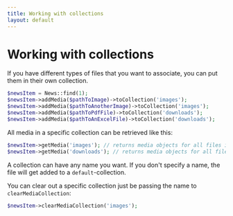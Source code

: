 ```yaml
---
title: Working with collections
layout: default
---
```


# Working with collections
If you have different types of files that you want to associate,
you can put them in their own collection.

```php
$newsItem = News::find(1);
$newsItem->addMedia($pathToImage)->toCollection('images');
$newsItem->addMedia($pathToAnotherImage)->toCollection('images');
$newsItem->addMedia($pathToPdfFile)->toCollection('downloads');
$newsItem->addMedia($pathToAnExcelFile)->toCollection('downloads');
```

All media in a specific collection can be retrieved like this:
```php
$newsItem->getMedia('images'); // returns media objects for all files in the images collection
$newsItem->getMedia('downloads'); // returns media objects for all files in the downloads collection
```

A collection can have any name you want. If you don't specify a name, the file will get added to a
`default`-collection.

You can clear out a specific collection just be passing the name to `clearMediaCollection`:
```php
$newsItem->clearMediaCollection('images');
```
